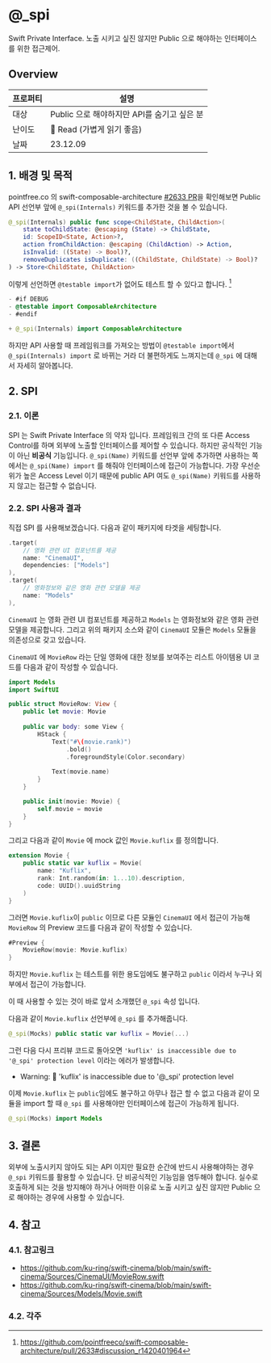 # @_spi

Swift Private Interface. 노출 시키고 싶진 않지만 Public 으로 해야하는 인터페이스를 위한 접근제어.

## Overview

|프로퍼티 | 설명 |
| --- | --- |
| 대상 | Public 으로 해야하지만 API를 숨기고 싶은 분 |
| 난이도 | 🧣 Read (가볍게 읽기 좋음) |
| 날짜 | 23.12.09 |


## 1. 배경 및 목적
pointfree.co 의 swift-composable-architecture [#2633 PR](https://github.com/pointfreeco/swift-composable-architecture/pull/2633/files)을 확인해보면 Public API 선언부 앞에 `@_spi(Internals)` 키워드를 추가한 것을 볼 수 있습니다.
```swift
@_spi(Internals) public func scope<ChildState, ChildAction>(
    state toChildState: @escaping (State) -> ChildState,
    id: ScopeID<State, Action>?,
    action fromChildAction: @escaping (ChildAction) -> Action,
    isInvalid: ((State) -> Bool)?,
    removeDuplicates isDuplicate: ((ChildState, ChildState) -> Bool)? 
) -> Store<ChildState, ChildAction>
```
이렇게 선언하면 `@testable import`가 없어도 테스트 할 수 있다고 합니다. [^1]
```swift
- #if DEBUG
- @testable import ComposableArchitecture
- #endif

+ @_spi(Internals) import ComposableArchitecture
```
하지만 API 사용할 때 프레임워크를 가져오는 방법이 `@testable import`에서 `@_spi(Internals) import` 로 바뀌는 거라 더 불편하게도 느껴지는데 `@_spi` 에 대해서 자세히 알아봅니다.
## 2. SPI
### 2.1. 이론
SPI 는 Swift Private Interface 의 약자 입니다.
프레임워크 간의 또 다른 Access Control를 하며 외부에 노출할 인터페이스를 제어할 수 있습니다. 하지만 공식적인 기능이 아닌 **비공식** 기능입니다.
`@_spi(Name)` 키워드를 선언부 앞에 추가하면 사용하는 쪽에서는 `@_spi(Name) import` 를 해줘야 인터페이스에 접근이 가능합니다. 
가장 우선순위가 높은 Access Level 이기 때문에 public API 여도 `@_spi(Name)` 키워드를 사용하지 않고는 접근할 수 없습니다.

### 2.2. SPI 사용과 결과

직접 SPI 를 사용해보겠습니다. 다음과 같이 패키지에 타겟을 세팅합니다.
```swift
.target(
    // 영화 관련 UI 컴포넌트를 제공
    name: "CinemaUI",
    dependencies: ["Models"]
),
.target(
    // 영화정보와 같은 영화 관련 모델을 제공
    name: "Models" 
),
```
`CinemaUI` 는 영화 관련 UI 컴포넌트를 제공하고 `Models` 는 영화정보와 같은 영화 관련 모델을 제공합니다.
그리고 위의 패키지 소스와 같이 `CinemaUI` 모듈은 `Models` 모듈을 의존성으로 갖고 있습니다.

`CinemaUI` 에 `MovieRow` 라는 단일 영화에 대한 정보를 보여주는 리스트 아이템용 UI 코드를 다음과 같이 작성할 수 있습니다.

```swift
import Models
import SwiftUI

public struct MovieRow: View {
    public let movie: Movie
    
    public var body: some View {
        HStack {
            Text("#\(movie.rank)")
                .bold()
                .foregroundStyle(Color.secondary)
            
            Text(movie.name)
        }
    }

    public init(movie: Movie) {
        self.movie = movie
    }
}
```

그리고 다음과 같이 `Movie` 에 mock 값인 `Movie.kuflix` 를 정의합니다.
```swift
extension Movie {
    public static var kuflix = Movie(
        name: "Kuflix",
        rank: Int.random(in: 1...10).description,
        code: UUID().uuidString
    )
}
```

그러면 `Movie.kuflix`이 `public` 이므로 다른 모듈인 `CinemaUI` 에서 접근이 가능해 `MovieRow` 의 Preview 코드를 다음과 같이 작성할 수 있습니다.
```swift
#Preview {
    MovieRow(movie: Movie.kuflix)
}
```

하지만 `Movie.kuflix` 는 테스트를 위한 용도임에도 불구하고 `public` 이라서 누구나 외부에서 접근이 가능합니다. 

이 때 사용할 수 있는 것이 바로 앞서 소개했던 `@_spi` 속성 입니다.

다음과 같이 `Movie.kuflix` 선언부에 `@_spi` 를 추가해줍니다.
```swift
@_spi(Mocks) public static var kuflix = Movie(...)
```

그런 다음 다시 프리뷰 코드로 돌아오면 `'kuflix' is inaccessible due to '@_spi' protection level` 이라는 에러가 발생합니다.
- Warning: 🛑 'kuflix' is inaccessible due to '@_spi' protection level

이제 `Movie.kuflix` 는 `public`임에도 불구하고 아무나 접근 할 수 없고 다음과 같이 모듈을 import 할 때 `@_spi` 를 사용해야만 인터페이스에 접근이 가능하게 됩니다.

```swift
@_spi(Mocks) import Models
```

## 3. 결론
외부에 노출시키지 않아도 되는 API 이지만 필요한 순간에 반드시 사용해야하는 경우 `@_spi` 키워드를 활용할 수 있습니다. 단 비공식적인 기능임을 염두해야 합니다.
실수로 호출하게 되는 것을 방지해야 하거나 어떠한 이유로 노출 시키고 싶진 않지만 Public 으로 해야하는 경우에 사용할 수 있습니다.

## 4. 참고
### 4.1. 참고링크
- https://github.com/ku-ring/swift-cinema/blob/main/swift-cinema/Sources/CinemaUI/MovieRow.swift
- https://github.com/ku-ring/swift-cinema/blob/main/swift-cinema/Sources/Models/Movie.swift

### 4.2. 각주
[^1]: https://github.com/pointfreeco/swift-composable-architecture/pull/2633#discussion_r1420401964
